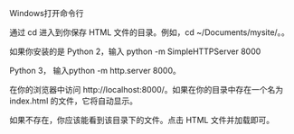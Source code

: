 Windows打开命令行

通过 cd 进入到你保存 HTML 文件的目录。例如，cd ~/Documents/mysite/。。

如果你安装的是 Python 2，输入 python -m SimpleHTTPServer 8000

Python 3， 输入python -m http.server 8000。

在你的浏览器中访问 http://localhost:8000/。如果在你的目录中存在一个名为 index.html 的文件，它将自动显示。

如果不存在，你应该能看到该目录下的文件。点击 HTML 文件并加载即可。
